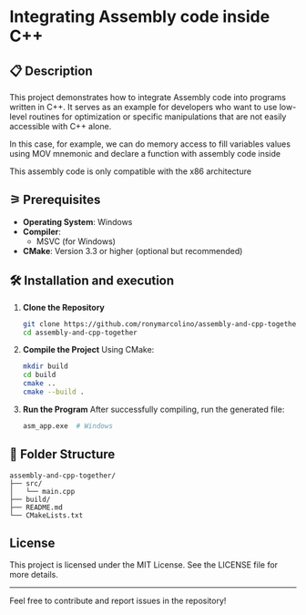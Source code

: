 # Integrating Assembly code inside C++

## 📋 Description
This project demonstrates how to integrate Assembly code into programs written in C++. It serves as an example for developers who want to use low-level routines for optimization or specific manipulations that are not easily accessible with C++ alone.

In this case, for example, we can do memory access to fill variables values using MOV mnemonic
and declare a function with assembly code inside

This assembly code is only compatible with the x86 architecture

## ⚞ Prerequisites
- **Operating System**: Windows
- **Compiler**:
  - MSVC (for Windows)
- **CMake**: Version 3.3 or higher (optional but recommended)

## 🛠️ Installation and execution

1. **Clone the Repository**
   ```bash
   git clone https://github.com/ronymarcolino/assembly-and-cpp-together.git
   cd assembly-and-cpp-together
   ```

2. **Compile the Project**
   Using CMake:
   ```bash
   mkdir build
   cd build
   cmake ..
   cmake --build .
   ```

3. **Run the Program**
   After successfully compiling, run the generated file:
   ```bash
   asm_app.exe  # Windows
   ```

## 📂 Folder Structure
```
assembly-and-cpp-together/
├── src/
│   └── main.cpp
├── build/
├── README.md
└── CMakeLists.txt
```

## License
This project is licensed under the MIT License. See the LICENSE file for more details.

---

Feel free to contribute and report issues in the repository!